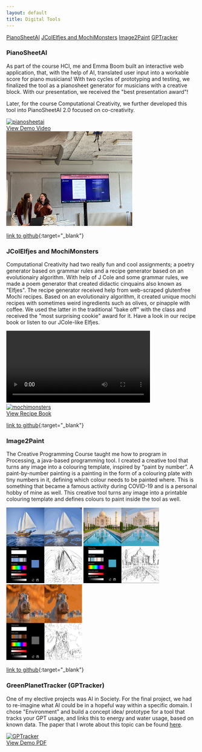 ```yaml
---
layout: default
title: Digital Tools
---
```



<a href="#PianoSheetAI" class="anchor-button">PianoSheetAI</a>
<a href="#JColElfjes and MochiMonsters" class="anchor-button">JColElfjes and MochiMonsters</a>
<a href="#Image2Paint" class="anchor-button">Image2Paint</a>
<a href="#GPTracker" class="anchor-button">GPTracker</a>


<h3 id="PianoSheetAI">PianoSheetAI</h3>

As part of the course HCI, me and Emma Boom built an interactive web application, that, with the help of AI, translated user input into a workable score for piano musicians! With two cycles of prototyping and testing, we finalized the tool as a pianosheet generator for musicians with a creative block. With our presentation, we received the "best presentation award"!


Later, for the course Computational Creativity, we further developed this tool into PianoSheetAI 2.0 focused on co-creativity. 


<div class="video-image-wrapper">
    <div>
        <a href="https://youtu.be/e-GNHiEiJg8" class="image-overlay-link" target="_blank">
            <div class="image-overlay-container-2">
            <img class="projects-square" src="/portfolio/images/pianosheetmain.png" alt="pianosheetai">
            <div class="overlay-text">View Demo Video</div>
            </div>
        </a>
    </div>
    <img src="images/pianosheet2.jpg" height= "250" alt="pianosheet_presentation">
    
</div>


[link to github](https://github.com/Linthevanrooij/PianoSheetAI){:target="_blank"}

<h3 id="JColElfjes and MochiMonsters">JColElfjes and MochiMonsters</h3>

Computational Creativity had two really fun and cool assignments; a poetry generator based on grammar rules and a recipe generator based on an evolutionairy algorithm. With help of J Cole and some grammar rules, we made a poem generator that created didactic cinquains also known as "Elfjes". The recipe generator received help from web-scraped glutenfree Mochi recipes. Based on an evolutionairy algorithm, it created unique mochi recipes with sometimes weird ingredients such as olives, or pinapple with coffee. We used the latter in the traditional "bake off" with the class and received the "most surprising cookie" award for it. Have a look in our recipe book or listen to our JCole-like Elfjes. 

<div class="video-image-wrapper">
    <video height="190" controls>
        <source type="video/mp4" src="https://github.com/Linthevanrooij/portfolio/raw/refs/heads/main/images/VID_20240611213338.mp4">
        Your browser does not support HTML video.
    </video>
    <div>
        <a href="docs/MochiMonsters.pdf" class="image-overlay-link square" target="_blank">
            <div class="image-overlay-container-2">
            <img class="projects-square" src="/portfolio/images/Cover.png" alt="mochimonsters">
            <div class="overlay-text">View Recipe Book</div>
            </div>
        </a>
    </div>
</div>

[link to github](https://github.com/Linthevanrooij/Computational_creativity){:target="_blank"}

<h3 id="Image2Paint">Image2Paint</h3>

The Creative Programming Course taught me how to program in Processing, a java-based programming tool. I created a creative tool that turns any image into a colouring template, inspired by “paint by number”. A paint-by-number painting is a painting in the form of a colouring plate with tiny numbers in it, defining which colour needs to be painted where. This is something that became a famous activity during COVID-19 and is a personal hobby of mine as well. This creative tool turns any image into a printable colouring template and defines colours to paint inside the tool as well. 


<img src="images/CP_2.png" width="200" height="200" alt="sailboat">
<img src="images/CP_3.png" width="200" height="200" alt="TajMahal">
<img src="images/tools_main.png" width="200" height="200" alt="TajMahal">

[link to github](https://github.com/Linthevanrooij/Image2paint){:target="_blank"}

<h3 id="GPTracker">GreenPlanetTracker (GPTracker)</h3>

One of my elective projects was AI in Society. For the final project, we had to re-imagine what AI could be in a hopeful way within a specific domain. I chose "Environment" and build a concept idea/ prototype for a tool that tracks your GPT usage, and links this to energy and water usage, based on known data. The paper that I wrote about this topic can be found [here](docs/AISOC_final_assignment.pdf).

<div>
    <a href="docs/GreenPlanetTracker.pdf" class="image-overlay-link square" target="_blank">
        <div class="image-overlay-container">
        <img class="projects-square" src="/portfolio/images/aisoc.png" alt="GPTracker">
        <div class="overlay-text">View Demo PDF</div>
        </div>
    </a>
</div>





